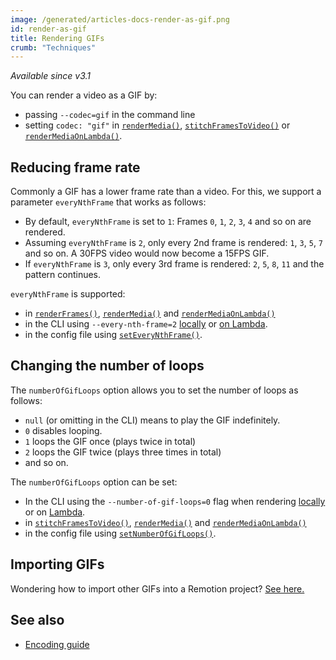```yaml
---
image: /generated/articles-docs-render-as-gif.png
id: render-as-gif
title: Rendering GIFs
crumb: "Techniques"
---
```


_Available since v3.1_

You can render a video as a GIF by:

- passing `--codec=gif` in the command line
- setting `codec: "gif"` in [`renderMedia()`](/docs/renderer/render-media), [`stitchFramesToVideo()`](/docs/renderer/stitch-frames-to-video) or [`renderMediaOnLambda()`](/docs/lambda/rendermediaonlambda).

## Reducing frame rate

Commonly a GIF has a lower frame rate than a video. For this, we support a parameter `everyNthFrame` that works as follows:

- By default, `everyNthFrame` is set to `1`: Frames `0`, `1`, `2`, `3`, `4` and so on are rendered.
- Assuming `everyNthFrame` is `2`, only every 2nd frame is rendered: `1`, `3`, `5`, `7` and so on. A 30FPS video would now become a 15FPS GIF.
- If `everyNthFrame` is `3`, only every 3rd frame is rendered: `2`, `5`, `8`, `11` and the pattern continues.

`everyNthFrame` is supported:

- in [`renderFrames()`](/docs/renderer/render-frames#everynthframe), [`renderMedia()`](/docs/renderer/render-media#everynthframe) and [`renderMediaOnLambda()`](/docs/lambda/rendermediaonlambda#everynthframe)
- in the CLI using `--every-nth-frame=2` [locally](/docs/cli/render#--every-nth-frame) or [on Lambda](/docs/lambda/cli/render#--every-nth-frame).
- in the config file using [`setEveryNthFrame()`](/docs/config#seteverynthframe).

## Changing the number of loops

<!-- Changing the title will change other links -->

The `numberOfGifLoops` option allows you to set the number of loops as follows:

- `null` (or omitting in the CLI) means to play the GIF indefinitely.
- `0` disables looping.
- `1` loops the GIF once (plays twice in total)
- `2` loops the GIF twice (plays three times in total)
- and so on.

The `numberOfGifLoops` option can be set:

- In the CLI using the `--number-of-gif-loops=0` flag when rendering [locally](/docs/cli/render#--number-of-gif-loops) or on [Lambda](/docs/lambda/cli/render#--number-of-gif-loops).
- in [`stitchFramesToVideo()`](/docs/renderer/stitch-frames-to-video#numberofgifloops), [`renderMedia()`](/docs/renderer/render-media#numberofgifloops) and [`renderMediaOnLambda()`](/docs/lambda/rendermediaonlambda#numberofgifloops)
- in the config file using [`setNumberOfGifLoops()`](/docs/config#setnumberofgifloops).

## Importing GIFs

Wondering how to import other GIFs into a Remotion project? [See here.](/docs/gif)

## See also

- [Encoding guide](/docs/encoding)
